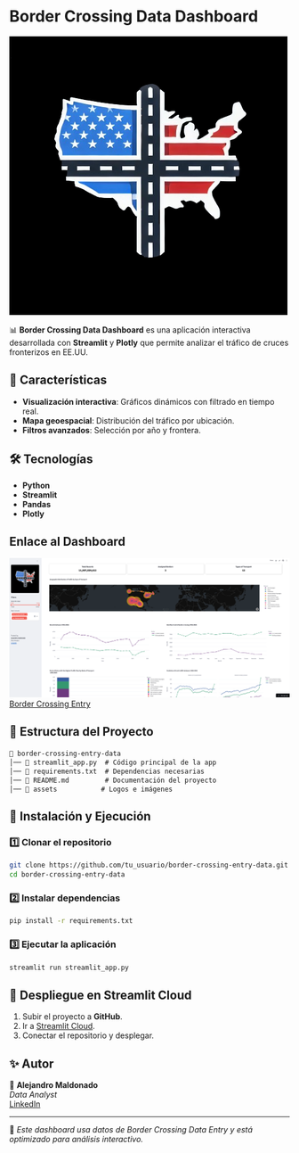 # Border Crossing Data Dashboard
![Dashboard](https://github.com/Alejndromaldonado/border-crossing-entry-data/blob/main/assets/logo_usa.png?raw=true)  

📊 **Border Crossing Data Dashboard** es una aplicación interactiva desarrollada con **Streamlit** y **Plotly** que permite analizar el tráfico de cruces fronterizos en EE.UU. 

## 🚀 Características
- **Visualización interactiva**: Gráficos dinámicos con filtrado en tiempo real.
- **Mapa geoespacial**: Distribución del tráfico por ubicación.
- **Filtros avanzados**: Selección por año y frontera.

## 🛠 Tecnologías
- **Python**
- **Streamlit**
- **Pandas**
- **Plotly**

## Enlace al Dashboard
![Dashboard](https://github.com/Alejndromaldonado/border-crossing-entry-data/blob/main/assets/dashb.png?raw=true)  
[Border Crossing Entry](https://border-crossing-entry-data-ekdpfbdmviordhpnxcbfbo.streamlit.app/) 


## 📂 Estructura del Proyecto
```
📁 border-crossing-entry-data
│── 📄 streamlit_app.py  # Código principal de la app
│── 📄 requirements.txt  # Dependencias necesarias
│── 📄 README.md         # Documentación del proyecto
│── 📂 assets           # Logos e imágenes
```

## 📌 Instalación y Ejecución
### 1️⃣ Clonar el repositorio
```bash
git clone https://github.com/tu_usuario/border-crossing-entry-data.git
cd border-crossing-entry-data
```

### 2️⃣ Instalar dependencias
```bash
pip install -r requirements.txt
```

### 3️⃣ Ejecutar la aplicación
```bash
streamlit run streamlit_app.py
```

## 🚀 Despliegue en Streamlit Cloud
1. Subir el proyecto a **GitHub**.
2. Ir a [Streamlit Cloud](https://share.streamlit.io/).
3. Conectar el repositorio y desplegar.

## ✨ Autor
📝 **Alejandro Maldonado**  
_Data Analyst_  
[LinkedIn](https://www.linkedin.com/in/alejandromaldonadod4t4/)  

---
📌 _Este dashboard usa datos de Border Crossing Data Entry y está optimizado para análisis interactivo._
